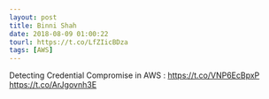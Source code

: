 ```yaml
---
layout: post
title: Binni Shah
date: 2018-08-09 01:00:22
tourl: https://t.co/LfZIicBDza
tags: [AWS]
---
```

Detecting Credential Compromise in AWS : https://t.co/VNP6EcBpxP https://t.co/ArJgovnh3E